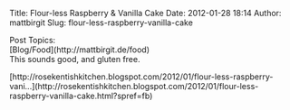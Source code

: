 Title: Flour-less Raspberry & Vanilla Cake
Date: 2012-01-28 18:14
Author: mattbirgit
Slug: flour-less-raspberry-vanilla-cake

<div class="field field-name-taxonomy-vocabulary-2 field-type-taxonomy-term-reference field-label-above">
<div class="field-label">
Post Topics: 

</div>
<div class="field-items">
<div class="field-item even">
[Blog/Food](http://mattbirgit.de/food)

</div>
</div>
</div>
<div class="field field-name-body field-type-text-with-summary field-label-hidden">
<div class="field-items">
<div class="field-item even">
This sounds good, and gluten free.

</p>

<p>
[http://rosekentishkitchen.blogspot.com/2012/01/flour-less-raspberry-vani...](http://rosekentishkitchen.blogspot.com/2012/01/flour-less-raspberry-vanilla-cake.html?spref=fb)

</div>
</div>
</div>
</p>

